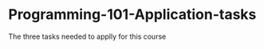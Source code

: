 Programming-101-Application-tasks
=================================

The three tasks needed to applly for this course

